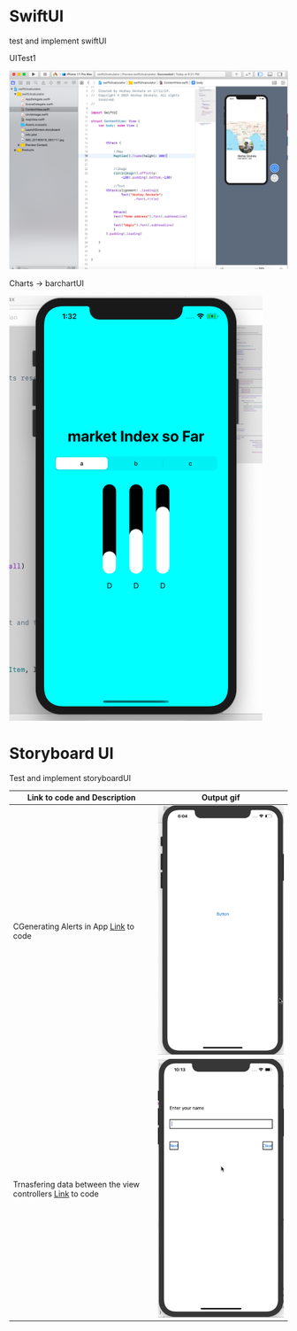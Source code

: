 # SwiftUI
test and implement swiftUI

UITest1

![screenshot1](UItest1/swiftui1.png)


Charts -> barchartUI

![screenshot](Charts/barchart.png)


# Storyboard UI

Test and implement storyboardUI


| Link to code and Description | Output gif|
|--|--|
| CGenerating Alerts in App [Link](https://github.com/AkshayDevkate/SwiftTest/tree/master/Alert) to code | ![Output Alert](https://github.com/AkshayDevkate/SwiftTest/blob/master/Outputs/Outpu.gif) |
| Trnasfering data between the view controllers [Link](https://github.com/AkshayDevkate/SwiftTest/tree/master/MYStudentName) to code  | ![screenshot](PassData/Output/outputpassdata.gif)|
